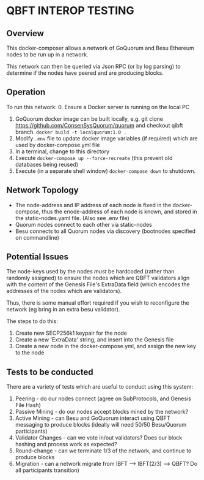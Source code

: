 # QBFT INTEROP TESTING

## Overview
This docker-composer allows a network of GoQuorum and Besu Ethereum nodes to be run up
in a network.

This network can then be queried via Json RPC (or by log parsing) to determine if the nodes
have peered and are producing blocks.

## Operation
To run this network:
0. Ensure a Docker server is running on the local PC
1. GoQuorum docker image can be built locally, e.g. git clone https://github.com/ConsenSysQuorum/quorum and checkout qibft branch. `docker build -t localquorum:1.0 .`
2. Modify `.env` file to update docker image variables (if required) which are used by docker-compose.yml file
3. In a terminal, change to this directory
4. Execute `docker-compose up --force-recreate` (this prevent old databases being reused)
5. Execute (in a separate shell window) `docker-compose down` to shutdown.

## Network Topology
* The node-address and IP address of each node is fixed in the docker-compose, thus the enode-address of each node is known, and stored in the static-nodes.yaml file. (Also see .env file)
* Quorum nodes connect to each other via static-nodes
* Besu connects to all Quorum nodes via discovery (bootnodes specified on commandline)

## Potential Issues
The node-keys used by the nodes _must_ be hardcoded (rather than randomly assigned) to ensure the nodes
which are QBFT validators align with the content of the Genesis File's ExtraData field (which encodes the
addresses of the nodes which are validators).

Thus, there is some manual effort required if you wish to reconfigure the network (eg bring in an extra besu validator).

The steps to do this:
1. Create new SECP256k1 keypair for the node
2. Create a new 'ExtraData' string, and insert into the Genesis file
3. Create a new node in the docker-compose.yml, and assign the new key to the node

## Tests to be conducted
There are a variety of tests which are useful to conduct using this system:

1. Peering - do our nodes connect (agree on SubProtocols, and Genesis File Hash)
2. Passive Mining - do our nodes accept blocks mined by the network?
3. Active Mining - can Besu and GoQuorum interact using QBFT messaging to produce blocks (ideally will need 50/50 Besu/Quorum participants)
4. Validator Changes - can we vote in/out validators? Does our block hashing and process work as expected?
5. Round-change - can we terminate 1/3 of the network, and continue to produce blocks
6. Migration - can a network migrate from IBFT --> IBFT(2/3) --> QBFT? Do all participants transition)


